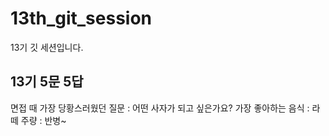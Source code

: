 # 13th_git_session
13기 깃 세션입니다.

## 13기 5문 5답
면접 때 가장 당황스러웠던 질문 : 어떤 사자가 되고 싶은가요?
가장 좋아하는 음식 : 라떼
주량 : 반병~
